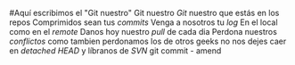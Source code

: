 #Aquí escribimos el "Git nuestro"
Git nuestro
*Git* nuestro que estás en los repos
Comprimidos sean tus *commits*
Venga a nosotros tu *log*
En el local como en el *remote*
Danos hoy nuestro *pull* de cada dia
Perdona nuestros *conflictos*
como tambien perdonamos los de otros geeks
no nos dejes caer en *detached HEAD*
y líbranos de *SVN*
git commit - amend 

